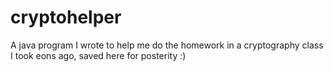 cryptohelper
============

A java program I wrote to help me do the homework in a cryptography class I took eons ago, saved here for posterity :)
